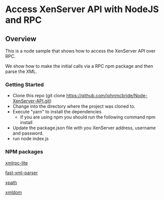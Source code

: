 # Access XenServer API with NodeJS and RPC

## Overview

This is a node sample that shows how to access the XenServer API over RPC.

We show how to make the initial calls via a RPC npm package and then parse the XML.

### Getting Started

- Clone this repo (git clone https://github.com/johnmcbride/Node-XenServer-API.git)
- Change into the directory where the project was cloned to.
- Execute "yarn" to install the dependencies
  - if you are using npm you should run the following command
    npm install
- Update the package.json file with you XenServer address, username and password.
- run node index.js

### NPM packages

[xmlrpc-lite](https://www.npmjs.com/package/xmlrpc-lite)

[fast-xml-parser](https://www.npmjs.com/package/fast-xml-parser)

[xpath](https://www.npmjs.com/package/xpath) 

[xmldom](https://www.npmjs.com/package/xmldom)
